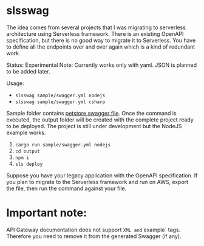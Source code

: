 # slsswag

The idea comes from several projects that I was migrating to serverless architecture using Serverless framework. There is an existing OpenAPI specification, but there is no good way to migrate it to Serverless. You have to define all the endpoints over and over again which is a kind of redundant work. 

Status: Experimental
Note: Currently works only with yaml. JSON is planned to be added later.

Usage:
- `slsswag sample/swagger.yml nodejs`
- `slsswag sample/swagger.yml csharp`


Sample folder contains [petstore swagger file](https://petstore.swagger.io/). Once the command is executed, the output folder will be created with the complete project ready to be deployed. The project is still under development but the NodeJS example works.

1. `cargo run sample/swagger.yml nodejs`
2. `cd output`
3. `npm i`
4. `sls deploy`

Suppose you have your legacy application with the OpenAPI specification. If you plan to migrate to the Serverless framework and run on AWS, export the file, then run the command against your file. 

# Important note:
API Gateway documentation does not support `XML and` example` tags. Therefore you need to remove it from the generated Swagger (if any). 